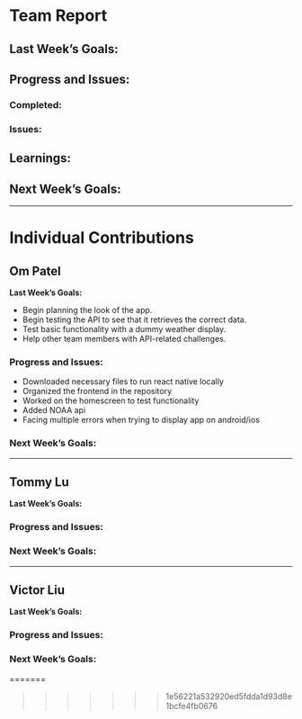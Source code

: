 # Team Report

## Last Week’s Goals:

## Progress and Issues:

### Completed:


### Issues:

## Learnings:

## Next Week’s Goals:

---

# Individual Contributions

## Om Patel
**Last Week’s Goals:**
- Begin planning the look of the app.
- Begin testing the API to see that it retrieves the correct data.
- Test basic functionality with a dummy weather display.
- Help other team members with API-related challenges.
### Progress and Issues:
- Downloaded necessary files to run react native locally
- Organized the frontend in the repository
- Worked on the homescreen to test functionality
- Added NOAA api
- Facing multiple errors when trying to display app on android/ios
### Next Week’s Goals:

---

## Tommy Lu
**Last Week’s Goals:** 

### Progress and Issues:

### Next Week’s Goals:

---

## Victor Liu
**Last Week’s Goals:**

### Progress and Issues:

### Next Week’s Goals:

=======

>>>>>>> 1e56221a532920ed5fdda1d93d8e1bcfe4fb0676